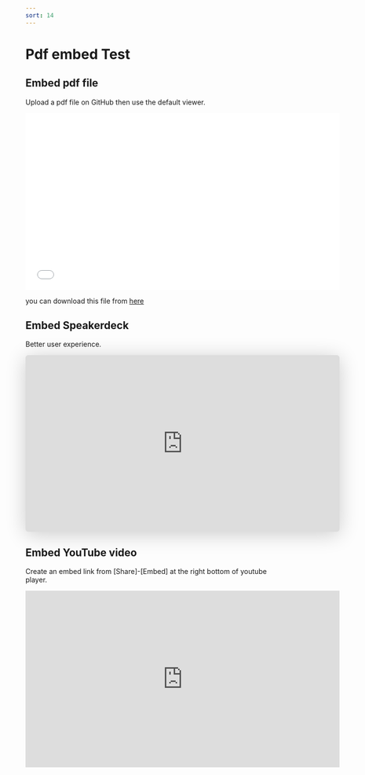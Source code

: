 ```yaml
---
sort: 14
---
```

# Pdf embed Test               

## Embed pdf file

Upload a pdf file on GitHub then use the default viewer.

<embed src="../pdf/What_s_New_in_OpenShift_4.11_-_Public.pdf#&scrollbar=0&view=Fit&viewrect=0,0,570,0" width="640" height="360" hspace="0" vspace="0">

you can download this file from [here](../pdf/What_s_New_in_OpenShift_4.11_-_Public.pdf)

## Embed Speakerdeck

Better user experience. 

<iframe class="speakerdeck-iframe" frameborder="0" src="https://speakerdeck.com/player/cd8ad94c391c42739b969d1c288a95d7" title="What's New in OpenShift 4.11" allowfullscreen="true" mozallowfullscreen="true" webkitallowfullscreen="true" style="border: 0px; background: padding-box padding-box rgba(0, 0, 0, 0.1); margin: 0px; padding: 0px; border-radius: 6px; box-shadow: rgba(0, 0, 0, 0.2) 0px 5px 40px; width: 640px; height: 360px;" data-ratio="1.78343949044586"></iframe>


## Embed YouTube video

Create an embed link from [Share]-[Embed] at the right bottom of youtube player.

<iframe width="640" height="360" src="https://www.youtube.com/embed/6QJhJTPY2mI" title="YouTube video player" frameborder="0" allow="accelerometer; autoplay; clipboard-write; encrypted-media; gyroscope; picture-in-picture" allowfullscreen></iframe>

